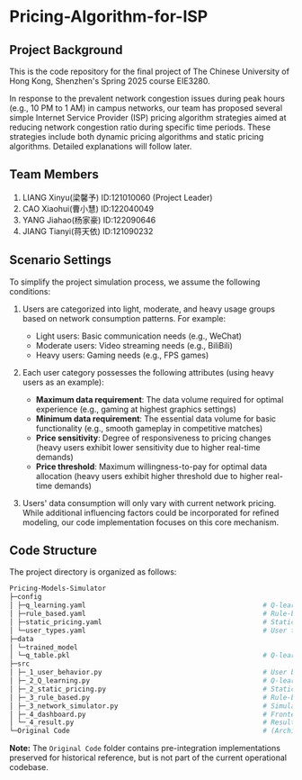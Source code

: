 # Pricing-Algorithm-for-ISP

## Project Background
This is the code repository for the final project of The Chinese University of Hong Kong, Shenzhen's Spring 2025 course EIE3280. 

In response to the prevalent network congestion issues during peak hours (e.g., 10 PM to 1 AM) in campus networks, our team has proposed several simple Internet Service Provider (ISP) pricing algorithm strategies aimed at reducing network congestion ratio during specific time periods. These strategies include both dynamic pricing algorithms and static pricing algorithms. Detailed explanations will follow later.

## Team Members
1. LIANG Xinyu(梁馨予)   ID:121010060 (Project Leader)
2. CAO Xiaohui(曹小慧)   ID:122040049
3. YANG Jiahao(杨家豪)   ID:122090646
4. JIANG Tianyi(蒋天依)  ID:121090232

## Scenario Settings
To simplify the project simulation process, we assume the following conditions:
1. Users are categorized into light, moderate, and heavy usage groups based on network consumption patterns. For example:
   - Light users: Basic communication needs (e.g., WeChat)
   - Moderate users: Video streaming needs (e.g., BiliBili)
   - Heavy users: Gaming needs (e.g., FPS games)

2. Each user category possesses the following attributes (using heavy users as an example):
   - **Maximum data requirement**: The data volume required for optimal experience (e.g., gaming at highest graphics settings)
   - ​**Minimum data requirement**: The essential data volume for basic functionality (e.g., smooth gameplay in competitive matches)
   - ​**Price sensitivity**: Degree of responsiveness to pricing changes (heavy users exhibit lower sensitivity due to higher real-time demands)
   - ​**Price threshold**: Maximum willingness-to-pay for optimal data allocation (heavy users exhibit higher threshold due to higher real-time demands)

4. Users' data consumption will only vary with current network pricing. While additional influencing factors could be incorporated for refined modeling, our code implementation focuses on this core mechanism.

## Code Structure
The project directory is organized as follows:

```bash
Pricing-Models-Simulator
├─config
│ ├─q_learning.yaml                                            # Q-learning hyperparameters
│ ├─rule_based.yaml                                            # Rule-based pricing parameters
│ ├─static_pricing.yaml                                        # Static pricing parameters
│ └─user_types.yaml                                            # User type parameters
├─data
│ └─trained_model
│ └─q_table.pkl                                                # Q-learning model trainning results
├─src
│ ├─_1_user_behavior.py                                        # User behavior functions (data usage & satisfaction calculations)
│ ├─_2_Q_learning.py                                           # Q-learning pricing model
│ ├─_2_static_pricing.py                                       # Static pricing model
│ ├─_3_rule_based.py                                           # Rule-based pricing model
│ ├─_3_network_simulator.py                                    # Simulator for Q-learning training & model comparison
│ ├─_4_dashboard.py                                            # Frontend implementation
│ └─_4_result.py                                               # Result analysis
└─Original Code                                                # (Archived pre-integration implementations - for documentation purposes only)
```

​**Note:​**​ The `Original Code` folder contains pre-integration implementations preserved for historical reference, but is not part of the current operational codebase.
